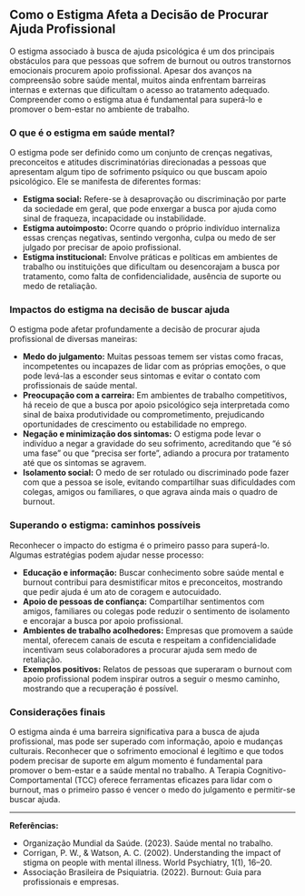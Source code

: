 
## Como o Estigma Afeta a Decisão de Procurar Ajuda Profissional

O estigma associado à busca de ajuda psicológica é um dos principais obstáculos para que pessoas que sofrem de burnout ou outros transtornos emocionais procurem apoio profissional. Apesar dos avanços na compreensão sobre saúde mental, muitos ainda enfrentam barreiras internas e externas que dificultam o acesso ao tratamento adequado. Compreender como o estigma atua é fundamental para superá-lo e promover o bem-estar no ambiente de trabalho.

### O que é o estigma em saúde mental?

O estigma pode ser definido como um conjunto de crenças negativas, preconceitos e atitudes discriminatórias direcionadas a pessoas que apresentam algum tipo de sofrimento psíquico ou que buscam apoio psicológico. Ele se manifesta de diferentes formas:

- **Estigma social:** Refere-se à desaprovação ou discriminação por parte da sociedade em geral, que pode enxergar a busca por ajuda como sinal de fraqueza, incapacidade ou instabilidade.
- **Estigma autoimposto:** Ocorre quando o próprio indivíduo internaliza essas crenças negativas, sentindo vergonha, culpa ou medo de ser julgado por precisar de apoio profissional.
- **Estigma institucional:** Envolve práticas e políticas em ambientes de trabalho ou instituições que dificultam ou desencorajam a busca por tratamento, como falta de confidencialidade, ausência de suporte ou medo de retaliação.

### Impactos do estigma na decisão de buscar ajuda

O estigma pode afetar profundamente a decisão de procurar ajuda profissional de diversas maneiras:

- **Medo do julgamento:** Muitas pessoas temem ser vistas como fracas, incompetentes ou incapazes de lidar com as próprias emoções, o que pode levá-las a esconder seus sintomas e evitar o contato com profissionais de saúde mental.
- **Preocupação com a carreira:** Em ambientes de trabalho competitivos, há receio de que a busca por apoio psicológico seja interpretada como sinal de baixa produtividade ou comprometimento, prejudicando oportunidades de crescimento ou estabilidade no emprego.
- **Negação e minimização dos sintomas:** O estigma pode levar o indivíduo a negar a gravidade do seu sofrimento, acreditando que “é só uma fase” ou que “precisa ser forte”, adiando a procura por tratamento até que os sintomas se agravem.
- **Isolamento social:** O medo de ser rotulado ou discriminado pode fazer com que a pessoa se isole, evitando compartilhar suas dificuldades com colegas, amigos ou familiares, o que agrava ainda mais o quadro de burnout.

### Superando o estigma: caminhos possíveis

Reconhecer o impacto do estigma é o primeiro passo para superá-lo. Algumas estratégias podem ajudar nesse processo:

- **Educação e informação:** Buscar conhecimento sobre saúde mental e burnout contribui para desmistificar mitos e preconceitos, mostrando que pedir ajuda é um ato de coragem e autocuidado.
- **Apoio de pessoas de confiança:** Compartilhar sentimentos com amigos, familiares ou colegas pode reduzir o sentimento de isolamento e encorajar a busca por apoio profissional.
- **Ambientes de trabalho acolhedores:** Empresas que promovem a saúde mental, oferecem canais de escuta e respeitam a confidencialidade incentivam seus colaboradores a procurar ajuda sem medo de retaliação.
- **Exemplos positivos:** Relatos de pessoas que superaram o burnout com apoio profissional podem inspirar outros a seguir o mesmo caminho, mostrando que a recuperação é possível.

### Considerações finais

O estigma ainda é uma barreira significativa para a busca de ajuda profissional, mas pode ser superado com informação, apoio e mudanças culturais. Reconhecer que o sofrimento emocional é legítimo e que todos podem precisar de suporte em algum momento é fundamental para promover o bem-estar e a saúde mental no trabalho. A Terapia Cognitivo-Comportamental (TCC) oferece ferramentas eficazes para lidar com o burnout, mas o primeiro passo é vencer o medo do julgamento e permitir-se buscar ajuda.

---
**Referências:**
- Organização Mundial da Saúde. (2023). Saúde mental no trabalho.
- Corrigan, P. W., & Watson, A. C. (2002). Understanding the impact of stigma on people with mental illness. World Psychiatry, 1(1), 16–20.
- Associação Brasileira de Psiquiatria. (2022). Burnout: Guia para profissionais e empresas.
```
